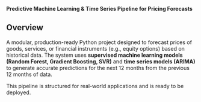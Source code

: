 
**Predictive Machine Learning & Time Series Pipeline for Pricing Forecasts**

## Overview

A modular, production-ready Python project designed to forecast prices of goods, services, or financial instruments (e.g., equity options) based on historical data. The system uses **supervised machine learning models (Random Forest, Gradient Boosting, SVR)** and **time series models (ARIMA)** to generate accurate predictions for the next 12 months from the previous 12 months of data.  

This pipeline is structured for real-world applications and is ready to be deployed.
